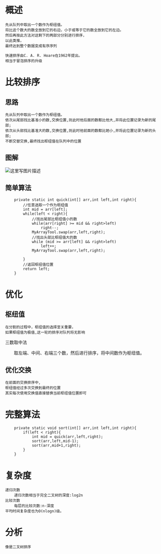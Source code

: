 
# 概述

    先从队列中取出一个数作为枢纽值。
    将比这个数大的数全放到它的右边，小于或等于它的数全放到它的左边。
    然后再按此方法对这剩下的两部分分别进行排序，
    以此类推，
    最终达到整个数据变成有序序列
    
    快速排序由C. A. R. Hoare在1962年提出。
    相当于冒泡排序的升级

# 比较排序

## 思路

    先从队列中取出一个数作为枢纽值。
    依次从尾部找比基准小的数,交换位置,则此时他后面的数都比他大,并将此位置记录为新的尾部;
    依次从头部找比基准大的数,交换位置,则此时他前面的数都比她小,并将此位置记录为新的头部;
    不断交替交换,最终找出枢纽值在队列中的位置
    

## 图解

![这里写图片描述](http://img.blog.csdn.net/20180228114228308?watermark/2/text/aHR0cDovL2Jsb2cuY3Nkbi5uZXQvcm9kX2pvaG4=/font/5a6L5L2T/fontsize/400/fill/I0JBQkFCMA==/dissolve/70)

## 简单算法

```
    private static int quick(int[] arr,int left,int right){
        //任意选取一个作为枢纽值
        int mid = arr[left];
        while(left < right){
            //找出尾部比枢纽值小的数
            while(arr[right] >= mid && right>left)
                right--;
            MyArrayTool.swap(arr,left,right);
            //找出头部比枢纽值大的数
            while (mid >= arr[left] && right>left)
                left++;
            MyArrayTool.swap(arr,left,right);

        }
        //返回枢纽值位置
        return left;
    }
```

# 优化

## 枢纽值

    在分割的过程中，枢纽值的选择至关重要，
    如果枢纽值为极值,这一轮的排序对队列将无影响

三数取中法

　　取左端、中间、右端三个数，然后进行排序，将中间数作为枢纽值。

## 优化交换

    在前面的交换排序中,
    枢纽值经过多次交换到最终的位置
    其实每次使用交换值直接替换当前枢纽值位置即可


# 完整算法

```
    private static void sort(int[] arr,int left,int right){
        if(left < right){
            int mid = quick(arr,left,right);
            sort(arr,left,mid-1);
            sort(arr,mid+1,right);
        }
    }
```

# 复杂度
    
    递归次数
        递归次数相当于完全二叉树的深度:log2n    
    比较次数
        每层的比较次数:n-深度
    平均时间复杂度也为O(nlogn)级。

# 分析

    像是二叉树排序